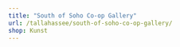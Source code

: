 ```yaml
---
title: "South of Soho Co-op Gallery"
url: /tallahassee/south-of-soho-co-op-gallery/
shop: Kunst
---
```

